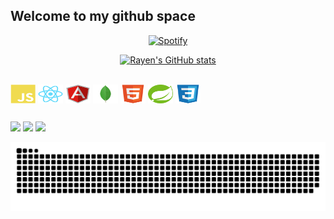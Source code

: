 ## Welcome to my github space
<div align="center">

 [![Spotify](https://spotify-rayen-eo0cbnueb-rayenbakali.vercel.app/api/spotify)](https://open.spotify.com/user/31fgx4c4pruhsd5ud3wmdrhnxr4m)
 

[![Rayen's GitHub stats](https://github-readme-stats-kohl-nu.vercel.app/api?username=rayenbakali&theme=aura_dark&include_all_commits=true&custom_title=RayenBakali&count_private=true
)](https://github.com/anuraghazra/github-readme-stats)


 
</div>
<div style="display: inline_block"><br>
  <img align="center" alt="Rayen-Js" height="30" width="40" src="https://raw.githubusercontent.com/devicons/devicon/master/icons/javascript/javascript-plain.svg">
  <img align="center" alt="Rayen-React" height="30" width="40" src="https://raw.githubusercontent.com/devicons/devicon/master/icons/react/react-original.svg">
   <img align="center" alt="Rayen-Angular" height="30" width="40" src="https://github.com/devicons/devicon/blob/master/icons/angularjs/angularjs-original.svg">
      <img align="center" alt="Rayen-Python" height="30" width="40" src="https://raw.githubusercontent.com/devicons/devicon/master/icons/mongodb/mongodb-original.svg">
  <img align="center" alt="Rayen-HTML" height="30" width="40" src="https://raw.githubusercontent.com/devicons/devicon/master/icons/html5/html5-original.svg">
   <img align="center" alt="Rayen-Spring" height="30" width="40" src=" https://github.com/devicons/devicon/blob/master/icons/spring/spring-original.svg">
  <img align="center" alt="Rayen-CSS" height="30" width="40" src="https://raw.githubusercontent.com/devicons/devicon/master/icons/css3/css3-original.svg">
</div>
  
  ##
 
<div> 
  <a href="https://www.instagram.com/rayenbakali/" target="_blank"><img src="https://img.shields.io/badge/-Instagram-%23E4405F?style=for-the-badge&logo=instagram&logoColor=white" target="_blank"></a>
  <a href = "mailto:rayen.bakali@gmail.com"><img src="https://img.shields.io/badge/-Gmail-%23333?style=for-the-badge&logo=gmail&logoColor=white" target="_blank"></a>
  <a href="https://www.linkedin.com/in/rayen-bakali-50b987190/" target="_blank"><img src="https://img.shields.io/badge/-LinkedIn-%230077B5?style=for-the-badge&logo=linkedin&logoColor=white" target="_blank"></a> 
 
  ![Snake animation](https://raw.githubusercontent.com/Platane/snk/output/github-contribution-grid-snake.svg)
 
</div>
